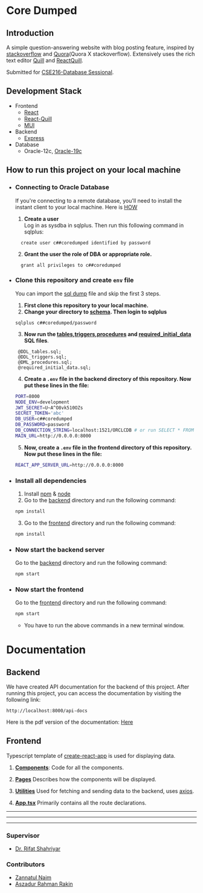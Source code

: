 # Core Dumped
## Introduction

A simple question-answering website with blog posting feature, inspired by [stackoverflow](https://stackoverflow.com/) and [Quora](https://www.quora.com/)(Quora X stackoverflow).
Extensively uses the rich text editor [Quill](https://github.com/quilljs/quill) and [ReactQuill](https://github.com/zenoamaro/react-quill).

Submitted for [CSE216-Database Sessional](https://cse.buet.ac.bd/studies/course_detail/CSE216).  
## Development Stack
- Frontend
  - [React](https://reactjs.org/)
  - [React-Quill](https://zenoamaro.github.io/react-quill/)
  - [MUI](mui.com)
- Backend
  - [Express](https://expressjs.com/)
- Database
  - Oracle-12c, [Oracle-19c](https://www.oracle.com/database/technologies/)
## How to run this project on your local machine
- ### **Connecting to Oracle Database**
  If you're connecting to a remote database, you'll need to install the instant client to your local machine. Here is [HOW](https://docs.oracle.com/en/database/oracle/machine-learning/oml4r/1.5.1/oread/installing-oracle-database-instant-client.html)

  1. **Create a user**  
     Log in as sysdba in sqlplus. Then run this following command in sqlplus:
    ```sqlplus
      create user c##coredumped identified by password
    ```
  2. **Grant the user the role of ****DBA**** or appropriate role.**
  ```sqlplus
    grant all privileges to c##coredumped
   ```
 - ### **Clone this repository and create `env` file**
    You can import the [sql dump](./backend/src/database/schema/C##COREDUMPED.sql) file and skip the first 3 steps. 
   1. **First clone this repository to your local machine.**
   2. **Change your directory to [schema](./backend/src/database/schema/). Then login to sqlplus** 
    ```sqlplus
    sqlplus c##coredumped/password
    ```
   3. **Now run the [tables](./backend/src/database/schema/DDL_tables.sql),[triggers](./backend/src/database/schema/DDL_triggers.sql),[procedures](./backend/src/database/schema/DML_procedures.sql) and [required_initial_data](./backend/src/database/schema/required_initial_data.sql) SQL files**.
   ```sqlplus
    @DDL_tables.sql;
    @DDL_triggers.sql;
    @DML_procedures.sql;
    @required_initial_data.sql;
   ```
   4. **Create a `.env` file in the backend directory of this repository. Now put these lines in the file:**
    ```bash
    PORT=8000
    NODE_ENV=development
    JWT_SECRET=U~A^O8vk510OZs
    SECRET_TOKEN='abc'
    DB_USER=c##coredumped
    DB_PASSWORD=password
    DB_CONNECTION_STRING=localhost:1521/ORCLCDB # or run SELECT * FROM GLOBAL_NAME; and give appropriate connection string 
    MAIN_URL=http://0.0.0.0:8000
    ```
   5. **Now, create a `.env` file in the frontend directory of this repository. Now put these lines in the file:**
    ```bash
    REACT_APP_SERVER_URL=http://0.0.0.0:8000
    ```
- ### **Install all dependencies**

  1. Install [npm](https://www.npmjs.com/) & [node](https://nodejs.org/en/download/)
  2. Go to the [backend](./backend/) directory and run the following command:
    ```bash
    npm install
    ```
  3. Go to the [frontend](./frontend/) directory and run the following command:
  ```bash
  npm install
  ```
- ### Now start the backend server
   Go to the [backend](./backend/) directory and run the following command:
    ```bash
    npm start
    ```

- ### Now start the frontend 

  Go to the [frontend](./frontend/) directory and run the following command:
    ```bash
    npm start
    ```
  - You have to run the above commands in a new terminal window.


# **Documentation**

## **Backend**
We have created API documentation for the backend of this project. After running this project, you can access the documentation by visiting the following link:
```
http://localhost:8000/api-docs
```
Here is the pdf version of the documentation: [Here](./backend_doc.pdf)


## **Frontend**
Typescript template of [create-react-app](https://create-react-app.dev/) is used for displaying data.

1. [**Components**](./frontend/src/components/):
Code for all the components.

2. [**Pages**](./frontend/src/pages/)
Describes how the components will be displayed.

3. [**Utilities**](./frontend/src/utils/)
Used for fetching and sending data to the backend, uses [axios](https://axios-http.com/docs/intro).

4. [**App.tsx**](./frontend/src/App.tsx)
Primarily contains all the route declarations.


------
------
------

### **Supervisor**

- [Dr. Rifat Shahriyar](https://github.com/rifatshahriyar)
### **Contributors**
  - [Zannatul Naim](https://github.com/nayeem-17)
  - [Aszadur Rahman Rakin](https://github.com/rakin000)
